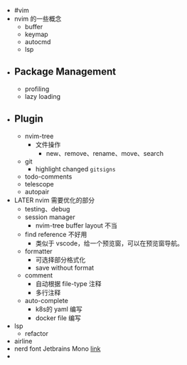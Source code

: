- #vim
- nvim 的一些概念
	- buffer
	- keymap
	- autocmd
	- lsp
- ## Package Management
	- profiling
	- lazy loading
- ## Plugin
	- nvim-tree
		- 文件操作
			- new、remove、rename、move、search
	- git
		- highlight changed `gitsigns`
	- todo-comments
	- telescope
	- autopair
- LATER nvim 需要优化的部分
	- testing、debug
	- session manager
		- nvim-tree buffer layout 不当
	- find reference 不好用
		- 类似于 vscode，给一个预览窗，可以在预览窗导航。
	- formatter
		- 可选择部分格式化
		- save without format
	- comment
		- 自动根据 file-type 注释
		- 多行注释
	- auto-complete
		- k8s的 yaml 编写
		- docker file 编写
- lsp
	- refactor
- airline
- nerd font Jetbrains  Mono [link](https://github.com/ryanoasis/nerd-fonts/blob/master/patched-fonts/JetBrainsMono/font-info.md)
-